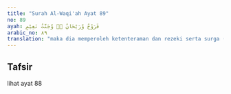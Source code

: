 ```yaml
---
title: "Surah Al-Waqi'ah Ayat 89"
no: 89
ayah: فَرَوْحٌ وَّرَيْحَانٌ ەۙ وَّجَنَّتُ نَعِيْمٍ
arabic_no: ٨٩
translation: "maka dia memperoleh ketenteraman dan rezeki serta surga (yang penuh) kenikmatan."
---
```


## Tafsir

lihat ayat 88